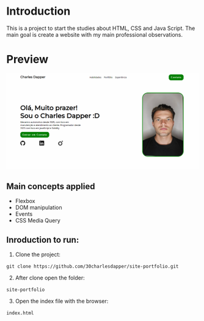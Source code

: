 # Introduction

This is a project to start the studies about HTML, CSS and Java Script.
The main goal is create a website with my main professional observations.

# Preview 

<img src="https://github.com/30charlesdapper/site-portfolio/blob/main/preview.png" heigth="500"/>

## Main concepts applied

 - Flexbox
 - DOM manipulation
 - Events
 - CSS Media Query

## Inroduction to run: 

1. Clone the project:

```
git clone https://github.com/30charlesdapper/site-portfolio.git
```

2. After clone open the folder:

```
site-portfolio
```

3. Open the index file with the browser:
```
index.html
```

